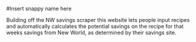 #Insert snappy name here

Building off the NW savings scraper this website lets
people input recipes and automatically calculates the
potential savings on the recipe for that weeks savings
from New World, as determined by their savings site.